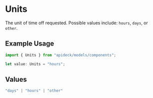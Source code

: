 # Units

The unit of time off requested. Possible values include: `hours`, `days`, or `other`.

## Example Usage

```typescript
import { Units } from "apideck/models/components";

let value: Units = "hours";
```

## Values

```typescript
"days" | "hours" | "other"
```